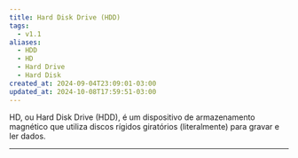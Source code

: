 ```yaml
---
title: Hard Disk Drive (HDD)
tags:
  - v1.1
aliases:
  - HDD
  - HD
  - Hard Drive
  - Hard Disk
created_at: 2024-09-04T23:09:01-03:00
updated_at: 2024-10-08T17:59:51-03:00
---
```


HD, ou Hard Disk Drive (HDD), é um dispositivo de armazenamento magnético que utiliza discos rígidos giratórios (literalmente) para gravar e ler dados. 

---

